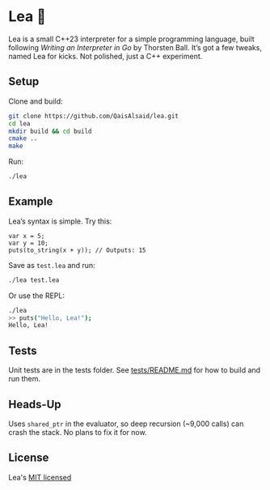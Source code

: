 # Lea 🌿

Lea is a small C++23 interpreter for a simple programming language, built following *Writing an Interpreter in Go* by Thorsten Ball. It’s got a few tweaks, named Lea for kicks. Not polished, just a C++ experiment.

## Setup

Clone and build:

```bash
git clone https://github.com/QaisAlsaid/lea.git
cd lea
mkdir build && cd build
cmake ..
make
```

Run:

```bash
./lea
```

## Example

Lea’s syntax is simple. Try this:

```lea
var x = 5;
var y = 10;
puts(to_string(x + y)); // Outputs: 15
```

Save as `test.lea` and run:

```bash
./lea test.lea
```

Or use the REPL:

```bash
./lea
>> puts("Hello, Lea!");
Hello, Lea!
```

## Tests
Unit tests are in the tests folder. See [tests/README.md](./tests/README.md)
for how to build and run them.

## Heads-Up

Uses `shared_ptr` in the evaluator, so deep recursion (\~9,000 calls) can crash the stack. No plans to fix it for now.

## License
Lea's [MIT licensed](LICENSE)
